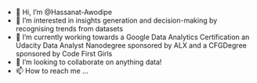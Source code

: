 - 👋 Hi, I’m @Hassanat-Awodipe
- 👀 I’m interested in insights generation and decision-making by recognising trends from datasets
- 🌱 I’m currently working towards a Google Data Analytics Certification an Udacity Data Analyst Nanodegree sponsored by ALX and a CFGDegree sponsored by Code First Girls
- 💞️ I’m looking to collaborate on anything data!
- 📫 How to reach me ...

<!---
Hassanat-Awodipe/Hassanat-Awodipe is a ✨ special ✨ repository because its `README.md` (this file) appears on your GitHub profile.
You can click the Preview link to take a look at your changes.
--->
